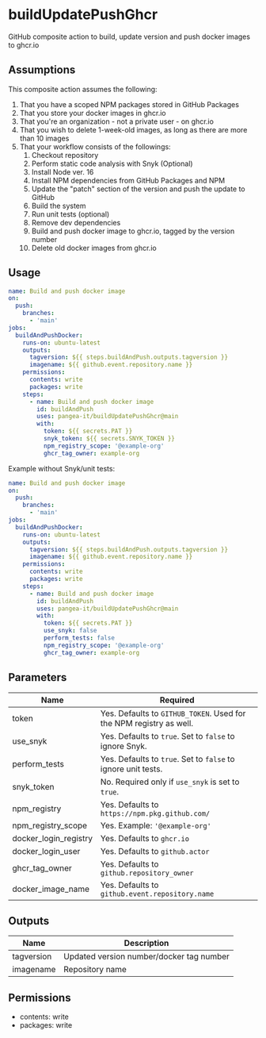# buildUpdatePushGhcr
GitHub composite action to build, update version and push docker images to ghcr.io

## Assumptions ##
This composite action assumes the following:
1. That you have a scoped NPM packages stored in GitHub Packages
2. That you store your docker images in ghcr.io
3. That you're an organization - not a private user - on ghcr.io
4. That you wish to delete 1-week-old images, as long as there are more than 10 images
5. That your workflow consists of the followings:
    1. Checkout repository
    2. Perform static code analysis with Snyk (Optional)
    3. Install Node ver. 16
    4. Install NPM dependencies from GitHub Packages and NPM
    5. Update the "patch" section of the version and push the update to GitHub
    6. Build the system
    7. Run unit tests (optional)
    8. Remove dev dependencies
    9. Build and push docker image to ghcr.io, tagged by the version number
    10. Delete old docker images from ghcr.io

## Usage ##
```yaml
name: Build and push docker image
on:
  push:
    branches:
      - 'main' 
jobs:
  buildAndPushDocker:
    runs-on: ubuntu-latest
    outputs:
      tagversion: ${{ steps.buildAndPush.outputs.tagversion }}
      imagename: ${{ github.event.repository.name }}
    permissions:
      contents: write
      packages: write
    steps:
      - name: Build and push docker image
        id: buildAndPush
        uses: pangea-it/buildUpdatePushGhcr@main
        with:
          token: ${{ secrets.PAT }}
          snyk_token: ${{ secrets.SNYK_TOKEN }}
          npm_registry_scope: '@example-org'
          ghcr_tag_owner: example-org
```

Example without Snyk/unit tests:
```yaml
name: Build and push docker image
on:
  push:
    branches:
      - 'main' 
jobs:
  buildAndPushDocker:
    runs-on: ubuntu-latest
    outputs:
      tagversion: ${{ steps.buildAndPush.outputs.tagversion }}
      imagename: ${{ github.event.repository.name }}
    permissions:
      contents: write
      packages: write
    steps:
      - name: Build and push docker image
        id: buildAndPush
        uses: pangea-it/buildUpdatePushGhcr@main
        with:
          token: ${{ secrets.PAT }}
          use_snyk: false
          perform_tests: false
          npm_registry_scope: '@example-org'
          ghcr_tag_owner: example-org
```
    
## Parameters ##
Name                  | Required                                      
-------------         | -------------                                
token                 | Yes. Defaults to `GITHUB_TOKEN`. Used for the NPM registry as well.             
use_snyk              | Yes. Defaults to `true`. Set to `false` to ignore Snyk.
perform_tests         | Yes. Defaults to `true`. Set to `false` to ignore unit tests.
snyk_token            | No. Required only if `use_snyk` is set to `true`.                                          
npm_registry          | Yes. Defaults to `https://npm.pkg.github.com/` 
npm_registry_scope    | Yes. Example: `'@example-org'`                                        
docker_login_registry | Yes. Defaults to `ghcr.io`                     
docker_login_user     | Yes. Defaults to `github.actor`                
ghcr_tag_owner        | Yes. Defaults to `github.repository_owner`     
docker_image_name     | Yes. Defaults to `github.event.repository.name`

## Outputs ##
Name                  | Description                                      
-------------         | -------------                                
tagversion            | Updated version number/docker tag number                
imagename             | Repository name

## Permissions ##
- contents: write
- packages: write
